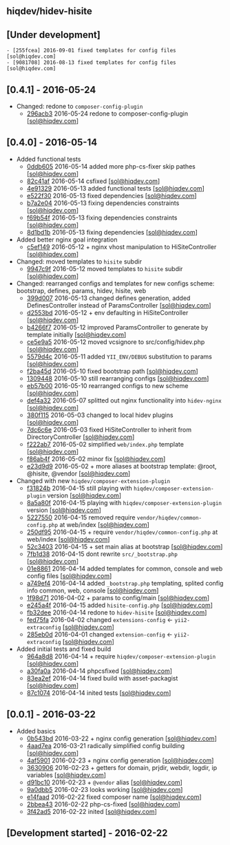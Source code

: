 hiqdev/hidev-hisite
-------------------

## [Under development]

    - [255fcea] 2016-09-01 fixed templates for config files [sol@hiqdev.com]
    - [9081708] 2016-08-13 fixed templates for config files [sol@hiqdev.com]

## [0.4.1] - 2016-05-24

- Changed: redone to `composer-config-plugin`
    - [296acb3] 2016-05-24 redone to composer-config-plugin [sol@hiqdev.com]

## [0.4.0] - 2016-05-14

- Added functional tests
    - [0ddb605] 2016-05-14 added more php-cs-fixer skip pathes [sol@hiqdev.com]
    - [82c41af] 2016-05-14 csfixed [sol@hiqdev.com]
    - [4e91329] 2016-05-13 added functional tests [sol@hiqdev.com]
    - [e522f30] 2016-05-13 fixed dependencies [sol@hiqdev.com]
    - [b7a2e04] 2016-05-13 fixing dependencies constraints [sol@hiqdev.com]
    - [f69b54f] 2016-05-13 fixing dependencies constraints [sol@hiqdev.com]
    - [8d1bd1b] 2016-05-13 fixing dependencies [sol@hiqdev.com]
- Added better nginx goal integration
    - [c5ef149] 2016-05-12 + nginx vhost manipulation to HiSiteController [sol@hiqdev.com]
- Changed: moved templates to `hisite` subdir
    - [9947c9f] 2016-05-12 moved templates to `hisite` subdir [sol@hiqdev.com]
- Changed: rearranged configs and templates for new configs scheme: bootstrap, defines, params, hidev, hisite, web
    - [399d007] 2016-05-13 changed defines generation, added DefinesController instead of ParamsController [sol@hiqdev.com]
    - [d2553bd] 2016-05-12 + env defaulting in HiSiteController [sol@hiqdev.com]
    - [b4266f7] 2016-05-12 improved ParamsController to generate by template initially [sol@hiqdev.com]
    - [ce5e9a5] 2016-05-12 moved vcsignore to src/config/hidev.php [sol@hiqdev.com]
    - [5579d4c] 2016-05-11 added `YII_ENV/DEBUG` substitution to params [sol@hiqdev.com]
    - [f2ba45d] 2016-05-10 fixed bootstrap path [sol@hiqdev.com]
    - [1309448] 2016-05-10 still rearranging configs [sol@hiqdev.com]
    - [eb57b00] 2016-05-10 rearranged configs to new scheme [sol@hiqdev.com]
    - [def4a32] 2016-05-07 splitted out nginx functionality into `hidev-nginx` [sol@hiqdev.com]
    - [380f115] 2016-05-03 changed to local hidev plugins [sol@hiqdev.com]
    - [7dc6c6e] 2016-05-03 fixed HiSiteController to inherit from DirectoryController [sol@hiqdev.com]
    - [f222ab7] 2016-05-02 simplified `web/index.php` template [sol@hiqdev.com]
    - [f86ab4f] 2016-05-02 minor fix [sol@hiqdev.com]
    - [e23d9d9] 2016-05-02 + more aliases at bootstrap template: @root, @hisite, @vendor [sol@hiqdev.com]
- Changed with new `hiqdev/composer-extension-plugin`
    - [f31824b] 2016-04-15 still playing with `hiqdev/composer-extension-plugin` version [sol@hiqdev.com]
    - [8a5a80f] 2016-04-15 playing with `hiqdev/composer-extension-plugin` version [sol@hiqdev.com]
    - [5227550] 2016-04-15 removed require `vendor/hiqdev/common-config.php` at web/index [sol@hiqdev.com]
    - [250df95] 2016-04-15 + require `vendor/hiqdev/common-config.php` at web/index [sol@hiqdev.com]
    - [52c3403] 2016-04-15 + set main alias at bootstrap [sol@hiqdev.com]
    - [7fb1d38] 2016-04-15 dont rewrite `src/_bootstrap.php` [sol@hiqdev.com]
    - [01e8861] 2016-04-14 added templates for common, console and web config files [sol@hiqdev.com]
    - [a749ef4] 2016-04-14 added `_bootstrap.php` templating, splited config info common, web, console [sol@hiqdev.com]
    - [1f98d71] 2016-04-02 + params to config/main [sol@hiqdev.com]
    - [e245a4f] 2016-04-15 added `hisite-config.php` [sol@hiqdev.com]
    - [fb32dee] 2016-04-14 redone to `hidev-hisite` [sol@hiqdev.com]
    - [fed75fa] 2016-04-02 changed `extensions-config` <- `yii2-extraconfig` [sol@hiqdev.com]
    - [285eb0d] 2016-04-01 changed `extension-config` <- `yii2-extraconfig` [sol@hiqdev.com]
- Added initial tests and fixed build
    - [964a8d8] 2016-04-14 + require `hiqdev/composer-extension-plugin` [sol@hiqdev.com]
    - [a30fa0a] 2016-04-14 phpcsfixed [sol@hiqdev.com]
    - [83ea2ef] 2016-04-14 fixed build with asset-packagist [sol@hiqdev.com]
    - [87c1074] 2016-04-14 inited tests [sol@hiqdev.com]

## [0.0.1] - 2016-03-22

- Added basics
    - [0b543bd] 2016-03-22 + nginx config generation [sol@hiqdev.com]
    - [4aad7ea] 2016-03-21 radically simplified config building [sol@hiqdev.com]
    - [4af5901] 2016-02-23 + nginx config generation [sol@hiqdev.com]
    - [3630906] 2016-02-23 + getters for domain, prjdir, webdir, logdir, ip variables [sol@hiqdev.com]
    - [d91bc10] 2016-02-23 + `@vendor` alias [sol@hiqdev.com]
    - [9a0dbb5] 2016-02-23 looks working [sol@hiqdev.com]
    - [e14faad] 2016-02-22 fixed composer name [sol@hiqdev.com]
    - [2bbea43] 2016-02-22 php-cs-fixed [sol@hiqdev.com]
    - [3f42ad5] 2016-02-22 inited [sol@hiqdev.com]

## [Development started] - 2016-02-22

[296acb3]: https://github.com/hiqdev/hidev-hisite/commit/296acb3
[0ddb605]: https://github.com/hiqdev/hidev-hisite/commit/0ddb605
[82c41af]: https://github.com/hiqdev/hidev-hisite/commit/82c41af
[4e91329]: https://github.com/hiqdev/hidev-hisite/commit/4e91329
[e522f30]: https://github.com/hiqdev/hidev-hisite/commit/e522f30
[b7a2e04]: https://github.com/hiqdev/hidev-hisite/commit/b7a2e04
[f69b54f]: https://github.com/hiqdev/hidev-hisite/commit/f69b54f
[8d1bd1b]: https://github.com/hiqdev/hidev-hisite/commit/8d1bd1b
[c5ef149]: https://github.com/hiqdev/hidev-hisite/commit/c5ef149
[9947c9f]: https://github.com/hiqdev/hidev-hisite/commit/9947c9f
[399d007]: https://github.com/hiqdev/hidev-hisite/commit/399d007
[d2553bd]: https://github.com/hiqdev/hidev-hisite/commit/d2553bd
[b4266f7]: https://github.com/hiqdev/hidev-hisite/commit/b4266f7
[ce5e9a5]: https://github.com/hiqdev/hidev-hisite/commit/ce5e9a5
[5579d4c]: https://github.com/hiqdev/hidev-hisite/commit/5579d4c
[f2ba45d]: https://github.com/hiqdev/hidev-hisite/commit/f2ba45d
[1309448]: https://github.com/hiqdev/hidev-hisite/commit/1309448
[eb57b00]: https://github.com/hiqdev/hidev-hisite/commit/eb57b00
[def4a32]: https://github.com/hiqdev/hidev-hisite/commit/def4a32
[380f115]: https://github.com/hiqdev/hidev-hisite/commit/380f115
[7dc6c6e]: https://github.com/hiqdev/hidev-hisite/commit/7dc6c6e
[f222ab7]: https://github.com/hiqdev/hidev-hisite/commit/f222ab7
[f86ab4f]: https://github.com/hiqdev/hidev-hisite/commit/f86ab4f
[e23d9d9]: https://github.com/hiqdev/hidev-hisite/commit/e23d9d9
[f31824b]: https://github.com/hiqdev/hidev-hisite/commit/f31824b
[8a5a80f]: https://github.com/hiqdev/hidev-hisite/commit/8a5a80f
[5227550]: https://github.com/hiqdev/hidev-hisite/commit/5227550
[250df95]: https://github.com/hiqdev/hidev-hisite/commit/250df95
[52c3403]: https://github.com/hiqdev/hidev-hisite/commit/52c3403
[7fb1d38]: https://github.com/hiqdev/hidev-hisite/commit/7fb1d38
[01e8861]: https://github.com/hiqdev/hidev-hisite/commit/01e8861
[a749ef4]: https://github.com/hiqdev/hidev-hisite/commit/a749ef4
[1f98d71]: https://github.com/hiqdev/hidev-hisite/commit/1f98d71
[e245a4f]: https://github.com/hiqdev/hidev-hisite/commit/e245a4f
[fb32dee]: https://github.com/hiqdev/hidev-hisite/commit/fb32dee
[fed75fa]: https://github.com/hiqdev/hidev-hisite/commit/fed75fa
[285eb0d]: https://github.com/hiqdev/hidev-hisite/commit/285eb0d
[964a8d8]: https://github.com/hiqdev/hidev-hisite/commit/964a8d8
[a30fa0a]: https://github.com/hiqdev/hidev-hisite/commit/a30fa0a
[83ea2ef]: https://github.com/hiqdev/hidev-hisite/commit/83ea2ef
[87c1074]: https://github.com/hiqdev/hidev-hisite/commit/87c1074
[0b543bd]: https://github.com/hiqdev/hidev-hisite/commit/0b543bd
[4aad7ea]: https://github.com/hiqdev/hidev-hisite/commit/4aad7ea
[4af5901]: https://github.com/hiqdev/hidev-hisite/commit/4af5901
[3630906]: https://github.com/hiqdev/hidev-hisite/commit/3630906
[d91bc10]: https://github.com/hiqdev/hidev-hisite/commit/d91bc10
[9a0dbb5]: https://github.com/hiqdev/hidev-hisite/commit/9a0dbb5
[e14faad]: https://github.com/hiqdev/hidev-hisite/commit/e14faad
[2bbea43]: https://github.com/hiqdev/hidev-hisite/commit/2bbea43
[3f42ad5]: https://github.com/hiqdev/hidev-hisite/commit/3f42ad5
[255fcea]: https://github.com/hiqdev/hidev-hisite/commit/255fcea
[9081708]: https://github.com/hiqdev/hidev-hisite/commit/9081708
